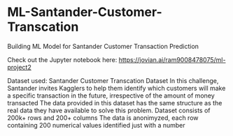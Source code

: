 # ML-Santander-Customer-Transcation
Building ML Model for Santander Customer Transaction Prediction 

Check out the Jupyter notebook here: https://jovian.ai/ram9008478075/ml-project2

Dataset used: Santander Customer Transcation Dataset
In this challenge, Santander invites Kagglers to help them identify which customers will make a specific transaction in the future, irrespective of the amount of money transacted
The data provided in this dataset has the same structure as the real data they have available to solve this problem.
Dataset consists of 200k+ rows and 200+ columns
The data is anonimyzed, each row containing 200 numerical values identified just with a number
